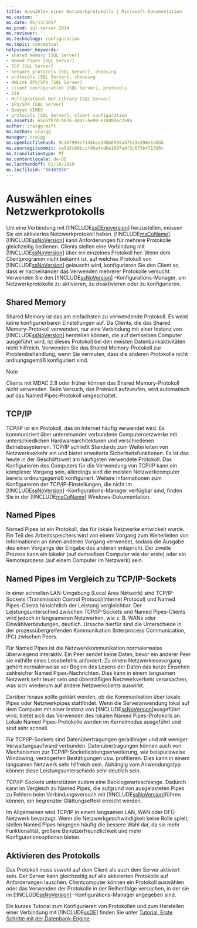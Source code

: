 ```yaml
---
title: Auswählen eines Netzwerkprotokolls | Microsoft-Dokumentation
ms.custom: ''
ms.date: 06/13/2017
ms.prod: sql-server-2014
ms.reviewer: ''
ms.technology: configuration
ms.topic: conceptual
helpviewer_keywords:
- shared memory [SQL Server]
- Named Pipes [SQL Server]
- TCP [SQL Server]
- network protocols [SQL Server], choosing
- protocols [SQL Server], choosing
- NWLink IPX/SPX [SQL Server]
- client configuration [SQL Server], protocols
- VIA
- Multiprotocol Net-Library [SQL Server]
- IPX/SPX [SQL Server]
- Banyan VINES
- protocols [SQL Server], client configuration
ms.assetid: 6565fb7d-b076-4447-be90-e10d0dec359a
author: craigg-msft
ms.author: craigg
manager: craigg
ms.openlocfilehash: 9c167994c7145bce348b6959a57533e398e1d6bb
ms.sourcegitcommit: ca9b5cb6bccfdba4cdbe1697adf5c673b4713d6c
ms.translationtype: MT
ms.contentlocale: de-DE
ms.lasthandoff: 02/18/2019
ms.locfileid: "56407550"
---
```

# <a name="choosing-a-network-protocol"></a>Auswählen eines Netzwerkprotokolls
  Um eine Verbindung mit [!INCLUDE[ssDEnoversion](../../includes/ssdenoversion-md.md)] herzustellen, müssen Sie ein aktiviertes Netzwerkprotokoll haben. [!INCLUDE[msCoName](../../includes/msconame-md.md)] [!INCLUDE[ssNoVersion](../../includes/ssnoversion-md.md)] kann Anforderungen für mehrere Protokolle gleichzeitig bedienen. Clients stellen eine Verbindung mit [!INCLUDE[ssNoVersion](../../includes/ssnoversion-md.md)] über ein einzelnes Protokoll her. Wenn dem Clientprogramm nicht bekannt ist, auf welches Protokoll von [!INCLUDE[ssNoVersion](../../includes/ssnoversion-md.md)] gelauscht wird, konfigurieren Sie den Client so, dass er nacheinander das Verwenden mehrerer Protokolle versucht. Verwenden Sie den [!INCLUDE[ssNoVersion](../../includes/ssnoversion-md.md)] -Konfigurations-Manager, um Netzwerkprotokolle zu aktivieren, zu deaktivieren oder zu konfigurieren.  
  
## <a name="shared-memory"></a>Shared Memory  
 Shared Memory ist das am einfachsten zu verwendende Protokoll. Es weist keine konfigurierbaren Einstellungen auf. Da Clients, die das Shared Memory-Protokoll verwenden, nur eine Verbindung mit einer Instanz von [!INCLUDE[ssNoVersion](../../includes/ssnoversion-md.md)] herstellen können, die auf demselben Computer ausgeführt wird, ist dieses Protokoll bei den meisten Datenbankaktivitäten nicht hilfreich. Verwenden Sie das Shared Memory-Protokoll zur Problembehandlung, wenn Sie vermuten, dass die anderen Protokolle nicht ordnungsgemäß konfiguriert sind.  
  
> [!NOTE]  
>  Clients mit MDAC 2.8 oder früher können das Shared Memory-Protokoll nicht verwenden. Beim Versuch, das Protokoll aufzurufen, wird automatisch auf das Named Pipes-Protokoll umgeschaltet.  
  
## <a name="tcpip"></a>TCP/IP  
 TCP/IP ist ein Protokoll, das im Internet häufig verwendet wird. Es kommuniziert über untereinander verbundene Computernetzwerke mit unterschiedlichen Hardwarearchitekturen und verschiedenen Betriebssystemen. TCP/IP schließt Standards zum Weiterleiten von Netzwerkverkehr ein und bietet erweiterte Sicherheitsfunktionen. Es ist das heute in der Geschäftswelt am häufigsten verwendete Protokoll. Das Konfigurieren des Computers für die Verwendung von TCP/IP kann ein komplexer Vorgang sein, allerdings sind die meisten Netzwerkcomputer bereits ordnungsgemäß konfiguriert. Weitere Informationen zum Konfigurieren der TCP/IP-Einstellungen, die nicht im [!INCLUDE[ssNoVersion](../../includes/ssnoversion-md.md)] -Konfigurations-Manager verfügbar sind, finden Sie in der [!INCLUDE[msCoName](../../includes/msconame-md.md)] Windows-Dokumentation.  
  
## <a name="named-pipes"></a>Named Pipes  
 Named Pipes ist ein Protokoll, das für lokale Netzwerke entwickelt wurde. Ein Teil des Arbeitsspeichers wird von einem Vorgang zum Weiterleiten von Informationen an einen anderen Vorgang verwendet, sodass die Ausgabe des einen Vorgangs der Eingabe des anderen entspricht. Der zweite Prozess kann ein lokaler (auf demselben Computer wie der erste) oder ein Remoteprozess (auf einem Computer im Netzwerk) sein.  
  
## <a name="named-pipes-vs-tcpip-sockets"></a>Named Pipes im Vergleich zu TCP/IP-Sockets  
 In einer schnellen LAN-Umgebung (Local Area Network) sind TCP/IP-Sockets (Transmission Control Protocol/Internet Protocol) und Named Pipes-Clients hinsichtlich der Leistung vergleichbar. Der Leistungsunterschied zwischen TCP/IP-Sockets und Named Pipes-Clients wird jedoch in langsameren Netzwerken, wie z. B. WANs oder Einwählverbindungen, deutlich. Ursache hierfür sind die Unterschiede in der prozessübergreifenden Kommunikation (Interprocess Communication, IPC) zwischen Peers.  
  
 Für Named Pipes ist die Netzwerkkommunikation normalerweise überwiegend interaktiv. Ein Peer sendet keine Daten, bevor ein anderer Peer sie mithilfe eines Lesebefehls anfordert. Zu einem Netzwerklesevorgang gehört normalerweise vor Beginn des Lesens der Daten das kurze Einsehen zahlreicher Named Pipes-Nachrichten. Dies kann in einem langsamen Netzwerk sehr teuer sein und übermäßigen Netzwerkverkehr verursachen, was sich wiederum auf andere Netzwerkclients auswirkt.  
  
 Darüber hinaus sollte geklärt werden, ob die Kommunikation über lokale Pipes oder Netzwerkpipes stattfindet. Wenn die Serveranwendung lokal auf dem Computer mit einer Instanz von [!INCLUDE[ssNoVersion](../../includes/ssnoversion-md.md)]ausgeführt wird, bietet sich das Verwenden des lokalen Named Pipes-Protokolls an. Lokale Named Pipes-Protokolle werden im Kernelmodus ausgeführt und sind sehr schnell.  
  
 Für TCP/IP-Sockets sind Datenübertragungen geradliniger und mit weniger Verwaltungsaufwand verbunden. Datenübertragungen können auch von Mechanismen zur TCP/IP-Socketleistungserweiterung, wie beispielsweise Windowing, verzögerten Bestätigungen usw. profitieren. Dies kann in einem langsamen Netzwerk sehr hilfreich sein. Abhängig vom Anwendungstyp können diese Leistungsunterschiede sehr deutlich sein.  
  
 TCP/IP-Sockets unterstützen zudem eine Backlogwarteschlange. Dadurch kann im Vergleich zu Named Pipes, die aufgrund von ausgelasteten Pipes zu Fehlern beim Verbindungsversuch mit [!INCLUDE[ssNoVersion](../../includes/ssnoversion-md.md)]führen können, ein begrenzter Glättungseffekt erreicht werden.  
  
 Im Allgemeinen wird TCP/IP in einem langsamen LAN, WAN oder DFÜ-Netzwerk bevorzugt. Wenn die Netzwerkgeschwindigkeit keine Rolle spielt, stellen Named Pipes hingegen häufig die bessere Wahl dar, da sie mehr Funktionalität, größere Benutzerfreundlichkeit und mehr Konfigurationsoptionen bieten.  
  
## <a name="enabling-the-protocol"></a>Aktivieren des Protokolls  
 Das Protokoll muss sowohl auf dem Client als auch dem Server aktiviert sein. Der Server kann gleichzeitig auf alle aktivierten Protokolle auf Anforderungen lauschen. Clientcomputer können ein Protokoll auswählen oder das Verwenden der Protokolle in der Reihenfolge versuchen, in der sie im [!INCLUDE[ssNoVersion](../../includes/ssnoversion-md.md)] -Konfigurations-Manager angegeben sind.  
  
 Ein kurzes Tutorial zum Konfigurieren von Protokollen und zum Herstellen einer Verbindung mit [!INCLUDE[ssDE](../../includes/ssde-md.md)] finden Sie unter [Tutorial: Erste Schritte mit der Datenbank-Engine](../../relational-databases/tutorial-getting-started-with-the-database-engine.md).  
  
  
